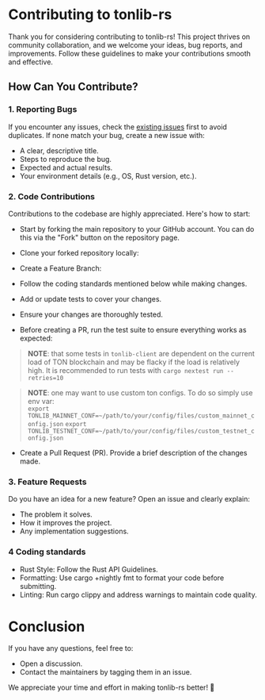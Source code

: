 # Contributing to tonlib-rs

Thank you for considering contributing to tonlib-rs! This project thrives on community collaboration, and we welcome your ideas, bug reports, and improvements. Follow these guidelines to make your contributions smooth and effective.


## How Can You Contribute?

### 1. Reporting Bugs
If you encounter any issues, check the [existing issues](https://github.com/ston-fi/tonlib-rs/issues) first to avoid duplicates. If none match your bug, create a new issue with:
  
* A clear, descriptive title.
* Steps to reproduce the bug.
* Expected and actual results.
* Your environment details (e.g., OS, Rust version, etc.).


### 2. Code Contributions
Contributions to the codebase are highly appreciated. Here's how to start:
    
- Start by forking the main repository to your GitHub account. You can do this via the "Fork" button on the repository page.

- Clone your forked repository locally:


- Create a Feature Branch:

- Follow the coding standards mentioned below while making changes. 
- Add or update tests to cover your changes.
- Ensure your changes are thoroughly tested.

- Before creating a PR, run the test suite to ensure everything works as expected:

> **__NOTE__**: that some tests in ```tonlib-client``` are dependent on the current load of TON blockchain and may be flacky if the load is relatively high. 
It is recommended to run tests with  ```cargo nextest run --retries=10```  

> **__NOTE__**:  one may want to use custom ton configs. To do so simply use env var:  
```export TONLIB_MAINNET_CONF=~/path/to/your/config/files/custom_mainnet_config.json```
```export TONLIB_TESTNET_CONF=~/path/to/your/config/files/custom_testnet_config.json```

- Create a Pull Request (PR). Provide a brief description of the changes made.


### 3. Feature Requests

Do you have an idea for a new feature? Open an issue and clearly explain:
* The problem it solves.
* How it improves the project.
* Any implementation suggestions.


### 4 Coding standards

- Rust Style: Follow the Rust API Guidelines.
- Formatting: Use cargo +nightly fmt to format your code before submitting.
- Linting: Run cargo clippy and address warnings to maintain code quality.

# Conclusion

If you have any questions, feel free to:
- Open a discussion.
- Contact the maintainers by tagging them in an issue.

We appreciate your time and effort in making tonlib-rs better! 🚀